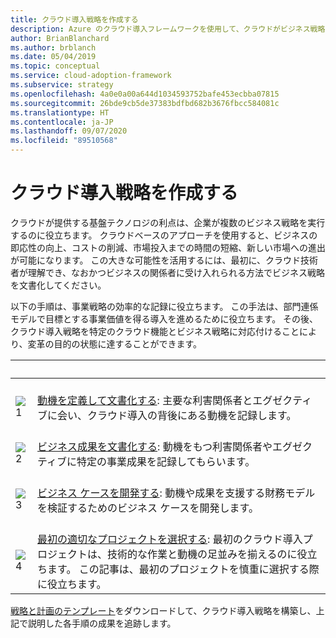 ```yaml
---
title: クラウド導入戦略を作成する
description: Azure のクラウド導入フレームワークを使用して、クラウドがビジネス戦略をどのように進めることができるかを理解します。
author: BrianBlanchard
ms.author: brblanch
ms.date: 05/04/2019
ms.topic: conceptual
ms.service: cloud-adoption-framework
ms.subservice: strategy
ms.openlocfilehash: 4a0e0a00a644d1034593752bafe453ecbba07815
ms.sourcegitcommit: 26bde9cb5de37383bdfbd682b3676fbcc584081c
ms.translationtype: HT
ms.contentlocale: ja-JP
ms.lasthandoff: 09/07/2020
ms.locfileid: "89510568"
---
```

# <a name="develop-a-cloud-adoption-strategy"></a>クラウド導入戦略を作成する

クラウドが提供する基盤テクノロジの利点は、企業が複数のビジネス戦略を実行するのに役立ちます。 クラウドベースのアプローチを使用すると、ビジネスの即応性の向上、コストの削減、市場投入までの時間の短縮、新しい市場への進出が可能になります。 この大きな可能性を活用するには、最初に、クラウド技術者が理解でき、なおかつビジネスの関係者に受け入れられる方法でビジネス戦略を文書化してください。

以下の手順は、事業戦略の効率的な記録に役立ちます。 この手法は、部門連係モデルで目標とする事業価値を得る導入を進めるために役立ちます。 その後、クラウド導入戦略を特定のクラウド機能とビジネス戦略に対応付けることにより、変革の目的の状態に達することができます。

| <span title="アイコン">&nbsp;</span> | <span title="説明">&nbsp;</span> |
|--|--|
| <br> ![1](../_images/icons/1.png) | <br> [動機を定義して文書化する](./motivations.md): 主要な利害関係者とエグゼクティブに会い、クラウド導入の背後にある動機を記録します。 |
| <br> ![2](../_images/icons/2.png) | <br> [ビジネス成果を文書化する](./business-outcomes/index.md): 動機をもつ利害関係者やエグゼクティブに特定の事業成果を記録してもらいます。 |
| <br> ![3](../_images/icons/3.png) | <br> [ビジネス ケースを開発する](./cloud-migration-business-case.md): 動機や成果を支援する財務モデルを検証するためのビジネス ケースを開発します。 |
| <br> ![4](../_images/icons/4.png) | <br> [最初の適切なプロジェクトを選択する](./first-adoption-project.md): 最初のクラウド導入プロジェクトは、技術的な作業と動機の足並みを揃えるのに役立ちます。 この記事は、最初のプロジェクトを慎重に選択する際に役立ちます。 |

[戦略と計画のテンプレート](https://raw.githubusercontent.com/microsoft/CloudAdoptionFramework/master/plan/cloud-adoption-framework-strategy-and-plan-template.docx)をダウンロードして、クラウド導入戦略を構築し、上記で説明した各手順の成果を追跡します。

